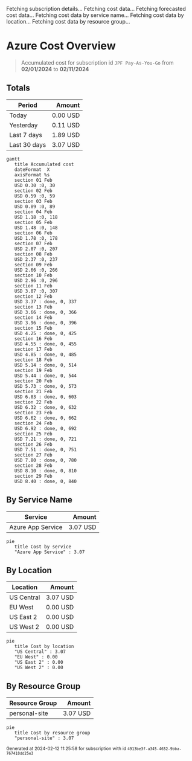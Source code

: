 Fetching subscription details...
Fetching cost data...
Fetching forecasted cost data...
Fetching cost data by service name...
Fetching cost data by location...
Fetching cost data by resource group...
# Azure Cost Overview

> Accumulated cost for subscription id `JPF Pay-As-You-Go` from **02/01/2024** to **02/11/2024**

## Totals

|Period|Amount|
|---|---:|
|Today|0.00 USD|
|Yesterday|0.11 USD|
|Last 7 days|1.89 USD|
|Last 30 days|3.07 USD|

```mermaid
gantt
   title Accumulated cost
   dateFormat  X
   axisFormat %s
   section 01 Feb
   USD 0.30 :0, 30
   section 02 Feb
   USD 0.59 :0, 59
   section 03 Feb
   USD 0.89 :0, 89
   section 04 Feb
   USD 1.18 :0, 118
   section 05 Feb
   USD 1.48 :0, 148
   section 06 Feb
   USD 1.78 :0, 178
   section 07 Feb
   USD 2.07 :0, 207
   section 08 Feb
   USD 2.37 :0, 237
   section 09 Feb
   USD 2.66 :0, 266
   section 10 Feb
   USD 2.96 :0, 296
   section 11 Feb
   USD 3.07 :0, 307
   section 12 Feb
   USD 3.37 : done, 0, 337
   section 13 Feb
   USD 3.66 : done, 0, 366
   section 14 Feb
   USD 3.96 : done, 0, 396
   section 15 Feb
   USD 4.25 : done, 0, 425
   section 16 Feb
   USD 4.55 : done, 0, 455
   section 17 Feb
   USD 4.85 : done, 0, 485
   section 18 Feb
   USD 5.14 : done, 0, 514
   section 19 Feb
   USD 5.44 : done, 0, 544
   section 20 Feb
   USD 5.73 : done, 0, 573
   section 21 Feb
   USD 6.03 : done, 0, 603
   section 22 Feb
   USD 6.32 : done, 0, 632
   section 23 Feb
   USD 6.62 : done, 0, 662
   section 24 Feb
   USD 6.92 : done, 0, 692
   section 25 Feb
   USD 7.21 : done, 0, 721
   section 26 Feb
   USD 7.51 : done, 0, 751
   section 27 Feb
   USD 7.80 : done, 0, 780
   section 28 Feb
   USD 8.10 : done, 0, 810
   section 29 Feb
   USD 8.40 : done, 0, 840
```

## By Service Name

|Service|Amount|
|---|---:|
|Azure App Service|3.07 USD|

```mermaid
pie
   title Cost by service
   "Azure App Service" : 3.07
```

## By Location

|Location|Amount|
|---|---:|
|US Central|3.07 USD|
|EU West|0.00 USD|
|US East 2|0.00 USD|
|US West 2|0.00 USD|

```mermaid
pie
   title Cost by location
   "US Central" : 3.07
   "EU West" : 0.00
   "US East 2" : 0.00
   "US West 2" : 0.00
```

## By Resource Group

|Resource Group|Amount|
|---|---:|
|personal-site|3.07 USD|

```mermaid
pie
   title Cost by resource group
   "personal-site" : 3.07
```

<sup>Generated at 2024-02-12 11:25:58 for subscription with id `4913be3f-a345-4652-9bba-767418dd25e3`</sup>
